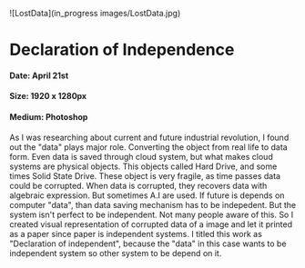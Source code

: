 ![LostData](in_progress images/LostData.jpg)

# Declaration of Independence
#### Date: April 21st
#### Size: 1920 x 1280px
#### Medium: Photoshop

As I was researching about current and future industrial revolution, I found out the "data" plays major role. Converting the object from real life to data form. Even data is saved through cloud system, but what makes cloud systems are physical objects. This objects called Hard Drive, and some times Solid State Drive. These object is very fragile, as time passes data could be corrupted. When data is corrupted, they recovers data with algebraic expression. But sometimes A.I are used. If future is depends on computer "data", than data saving mechanism has to be indepedent. But the system isn't perfect to be independent. Not many people aware of this. So I created visual representation of corrupted data of a image and let it printed as a paper since paper is independent systems. I titled this work as "Declaration of independent", because the "data" in this case wants to be independent system so other system to be depend on it.
